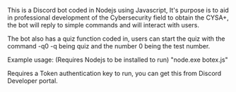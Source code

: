 This is a Discord bot coded in Nodejs using Javascript, It's purpose is to aid in professional development of the Cybersecurity field to obtain the
CYSA+, the bot will reply to simple commands and will interact with users.

The bot also has a quiz function coded in, users can start the quiz with the command -q0 -q being quiz and the number 0 being the test number.

Example usage: (Requires Nodejs to be installed to run)
"node.exe botex.js"

Requires a Token authentication key to run, you can get this from Discord Developer portal.
